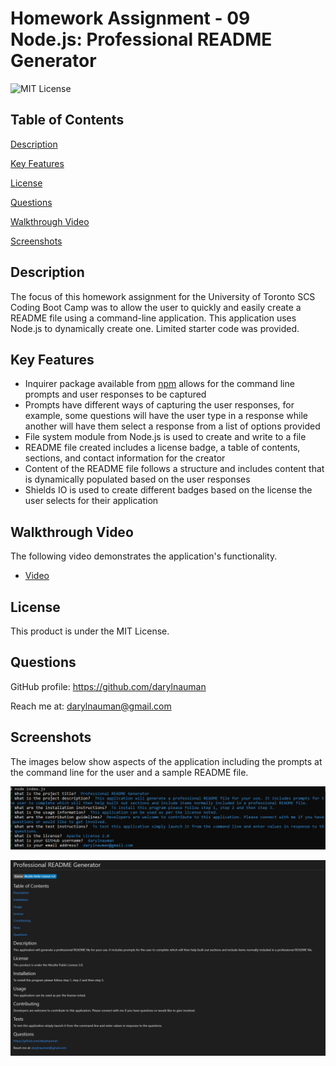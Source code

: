 # Homework Assignment - 09 Node.js: Professional README Generator
![MIT License](https://img.shields.io/badge/license-MIT%20License-blue.svg)

## Table of Contents
[Description](#description)

[Key Features](#key-features)

[License](#license)

[Questions](#questions)

[Walkthrough Video](#walkthrough-video)

[Screenshots](#screenshots)

## Description
The focus of this homework assignment for the University of Toronto SCS Coding Boot Camp was to allow the user to quickly and easily create a README file using a command-line application. This application uses Node.js to dynamically create one. Limited starter code was provided.

## Key Features
- Inquirer package available from [npm](https://www.npmjs.com/) allows for the command line prompts and user responses to be captured
- Prompts have different ways of capturing the user responses, for example, some questions will have the user type in a response while another will have them select a response from a list of options provided
- File system module from Node.js is used to create and write to a file
- README file created includes a license badge, a table of contents, sections, and contact information for the creator
- Content of the README file follows a structure and includes content that is dynamically populated based on the user responses
- Shields IO is used to create different badges based on the license the user selects for their application

## Walkthrough Video
The following video demonstrates the application's functionality.
- [Video](https://drive.google.com/file/d/14n5pGMXgMRUrhT9ikEGAZ_5o7tGwe19_/view?usp=sharing)

## License
This product is under the MIT License.

## Questions
GitHub profile: https://github.com/darylnauman

Reach me at: darylnauman@gmail.com

## Screenshots
The images below show aspects of the application including the prompts at the command line for the user and a sample README file.

![Screenshot of the command line where user is responded to prompts provided.](./assets/images/README-generator-screenshot-01.png)

![Screenshot of a sample README file generate by the application.](./assets/images/README-generator-screenshot-02.png)

